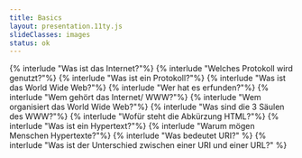 ```yaml
---
title: Basics
layout: presentation.11ty.js
slideClasses: images
status: ok
---
```


{% interlude "Was ist das Internet?"%}
{% interlude "Welches Protokoll wird genutzt?"%}
{% interlude "Was ist ein Protokoll?"%}
{% interlude "Was ist das World Wide Web?"%}
{% interlude "Wer hat es erfunden?"%}
{% interlude "Wem gehört das Internet/ WWW?"%}
{% interlude "Wem organisiert das World Wide Web?"%}
{% interlude "Was sind die 3 Säulen des WWW?"%}
{% interlude "Wofür steht die Abkürzung HTML?"%}
{% interlude "Was ist ein Hypertext?"%}
{% interlude "Warum mögen Menschen Hypertexte?"%}
{% interlude "Was bedeutet URI?" %}
{% interlude "Was ist der Unterschied zwischen einer URI und einer URL?" %}


